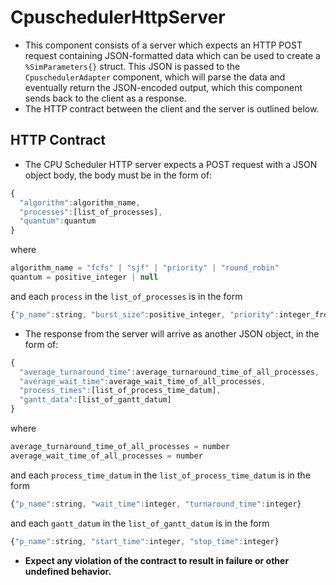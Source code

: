 # CpuschedulerHttpServer

- This component consists of a server which expects an HTTP POST request containing JSON-formatted data which can be used to create a `%SimParameters{}` struct. This JSON is passed to the `CpuschedulerAdapter` component, which will parse the data and eventually return the JSON-encoded output, which this component sends back to the client as a response.
- The HTTP contract between the client and the server is outlined below.

## HTTP Contract

- The CPU Scheduler HTTP server expects a POST request with a JSON object body, the body must be in the form of:

```javascript
{
  "algorithm":algorithm_name,
  "processes":[list_of_processes],
  "quantum":quantum
}
```

where

```javascript
algorithm_name = "fcfs" | "sjf" | "priority" | "round_robin"
quantum = positive_integer | null
```

and each `process` in the `list_of_processes` is in the form

```javascript
{"p_name":string, "burst_size":positive_integer, "priority":integer_from_0_to_127 | null},
```

- The response from the server will arrive as another JSON object, in the form of:

```javascript
{
  "average_turnaround_time":average_turnaround_time_of_all_processes,
  "average_wait_time":average_wait_time_of_all_processes,
  "process_times":[list_of_process_time_datum],
  "gantt_data":[list_of_gantt_datum]
}
```

where

```javascript
average_turnaround_time_of_all_processes = number
average_wait_time_of_all_processes = number
```

and each `process_time_datum` in the `list_of_process_time_datum` is in the form

```javascript
{"p_name":string, "wait_time":integer, "turnaround_time":integer}
```

and each `gantt_datum` in the `list_of_gantt_datum` is in the form

```javascript
{"p_name":string, "start_time":integer, "stop_time":integer}
```

- **Expect any violation of the contract to result in failure or other undefined behavior.**
